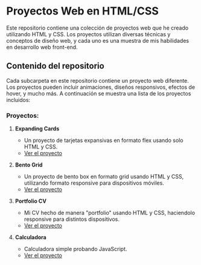 # Proyectos Web en HTML/CSS

Este repositorio contiene una colección de proyectos web que he creado utilizando HTML y CSS. Los proyectos utilizan diversas técnicas y conceptos de diseño web, y cada uno es una muestra de mis habilidades en desarrollo web front-end.

## Contenido del repositorio

Cada subcarpeta en este repositorio contiene un proyecto web diferente. Los proyectos pueden incluir animaciones, diseños responsivos, efectos de hover, y mucho más. A continuación se muestra una lista de los proyectos incluidos:

### Proyectos:

1. **Expanding Cards**
   - Un proyecto de tarjetas expansivas en formato flex usando solo HTML y CSS.
   - [Ver el proyecto](https://splendorous-hotteok-81d77e.netlify.app/)
2. **Bento Grid**
   - Un proyecto de bento box en formato grid usando HTML y CSS, utilizando formato responsive para dispositivos móviles.
   - [Ver el proyecto](https://golden-biscotti-9728b4.netlify.app/)
3. **Portfolio CV**
   - Mi CV hecho de manera "portfolio" usando HTML y CSS, haciendolo responsive para distintos dispositivos.
   - [Ver el proyecto](https://grand-buttercream-e673e0.netlify.app)

4. **Calculadora**
   - Calculadora simple probando JavaScript.
   - [Ver el proyecto](https://rococo-unicorn-d72653.netlify.app)

